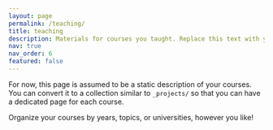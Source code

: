 ```yaml
---
layout: page
permalink: /teaching/
title: teaching
description: Materials for courses you taught. Replace this text with your description.
nav: true
nav_order: 6
featured: false
---
```


For now, this page is assumed to be a static description of your courses. You can convert it to a collection similar to `_projects/` so that you can have a dedicated page for each course.

Organize your courses by years, topics, or universities, however you like!
